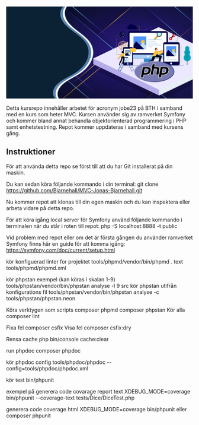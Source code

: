 ![PHP IMG](https://github.com/Bjarnehall/MVC-Jonas-Bjarnehall/blob/main/public/img/php-scaled.jpg)

Detta kursrepo innehåller arbetet för acronym jobe23 på BTH i samband med en kurs som heter MVC. Kursen använder sig av ramverket Symfony och kommer bland annat behandla objektorienterad programmering i PHP samt enhetstestning. Repot kommer uppdateras i samband med kursens gång.


Instruktioner
-------------

För att använda detta repo se först till att du har Git installerat på din maskin.

Du kan sedan köra följande kommando i din terminal:
git clone https://github.com/Bjarnehall/MVC-Jonas-Bjarnehall.git

Nu kommer repot att klonas till din egen maskin och du kan inspektera eller arbeta vidare på detta repo.

För att köra igång local server för Symfony använd följande kommando i terminalen när du står i roten till repot:
php -S localhost:8888 -t public

Vid problem med repot eller om det är första gången du använder ramverket Symfony finns här en guide för att komma igång:
https://symfony.com/doc/current/setup.html


kör konfiguerad linter for projektet
tools/phpmd/vendor/bin/phpmd . text tools/phpmd/phpmd.xml

kör phpstan exempel (kan köras i skalan 1-9)
tools/phpstan/vendor/bin/phpstan analyse -l 9 src
kör phpstan utifrån konfigurations fil
tools/phpstan/vendor/bin/phpstan analyse -c tools/phpstan/phpstan.neon

Köra verktygen som scripts
composer phpmd
composer phpstan
Kör alla
composer lint

Fixa fel
composer csfix
Visa fel
composer csfix:dry

Rensa cache
php bin/console cache:clear

run phpdoc
composer phpdoc

kör phpdoc config
tools/phpdoc/phpdoc --config=tools/phpdoc/phpdoc.xml
 

kör test
bin/phpunit

exempel på generera code covarage report text
XDEBUG_MODE=coverage bin/phpunit --coverage-text tests/Dice/DiceTest.php

generera code coverage html 
XDEBUG_MODE=coverage bin/phpunit
eller
composer phpunit
